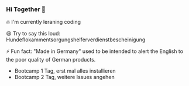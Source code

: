 ### Hi Together 👋

:fire: I'm currently leraning coding

:laughing: Try to say this loud: Hundeflokammentsorgungshelferverdienstbescheinigung

:zap: Fun fact: "Made in Germany" used to be intended to alert the English to the poor quality of German products.

- Bootcamp 1 Tag, erst mal alles installieren
- Bootcamp 2 Tag, weitere Issues angehen
<!--
**GagaSissi/GagaSissi** is a ✨ _special_ ✨ repository because its `README.md` (this file) appears on your GitHub profile.

- 🌱 I’m currently learning coding
- 😄 Try to say this loud: Hundeflohkammentsorgungshelferverdienstbescheinigung
- ⚡ Fun fact: The slogan "Made in Germany" used to be intended to alert the English to the poor quality of German products.
